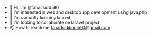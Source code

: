 - 👋 Hi, I’m @fahadsidd590
- 👀 I’m interested in web and desktop app development using java,php 
- 🌱 I’m currently learning laravel
- 💞️ I’m looking to collaborate on laravel project
- 📫 How to reach me fahadsiddiqui590@gmail.com

<!---
fahadsidd590/fahadsidd590 is a ✨ special ✨ repository because its `README.md` (this file) appears on your GitHub profile.
You can click the Preview link to take a look at your changes.
--->
